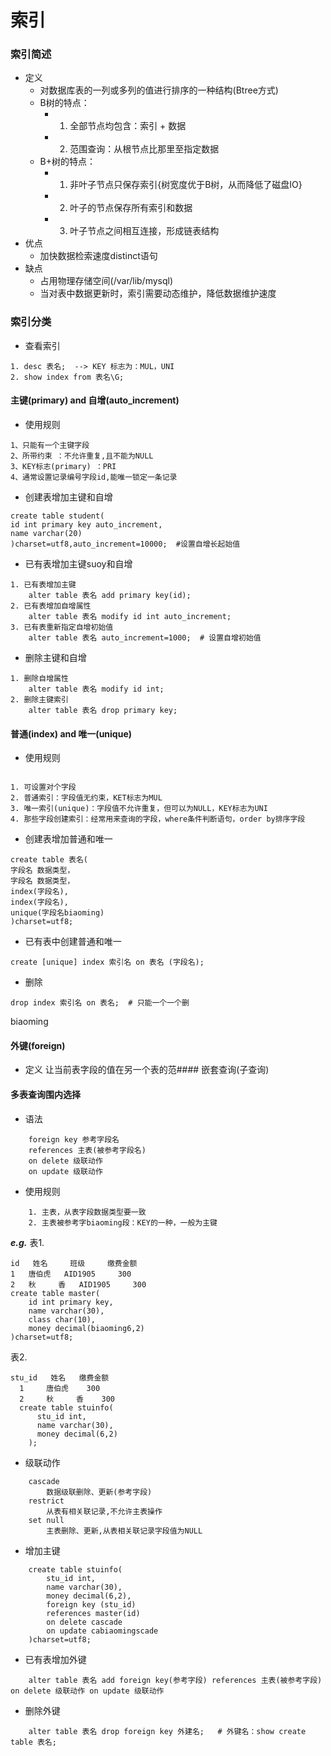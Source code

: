 索引
===
### 索引简述
* 定义
	+ 对数据库表的一列或多列的值进行排序的一种结构(Btree方式)
	+ B树的特点：
		+ 1. 全部节点均包含：索引 + 数据 
		+ 2. 范围查询：从根节点比那里至指定数据
	+ B+树的特点：
		+ 1. 非叶子节点只保存索引{树宽度优于B树，从而降低了磁盘IO}
		+ 2. 叶子的节点保存所有索引和数据
		+ 3. 叶子节点之间相互连接，形成链表结构
* 优点
	+ 加快数据检索速度distinct语句
* 缺点
	+ 占用物理存储空间(/var/lib/mysql)
	+ 当对表中数据更新时，索引需要动态维护，降低数据维护速度
### 索引分类
* 查看索引
```mysql
1. desc 表名;  --> KEY 标志为：MUL，UNI
2. show index from 表名\G;
```

#### 主键(primary) and 自增(auto_increment)
* 使用规则
```mysql
1、只能有一个主键字段
2、所带约束 ：不允许重复,且不能为NULL
3、KEY标志(primary) ：PRI
4、通常设置记录编号字段id,能唯一锁定一条记录
```
* 创建表增加主键和自增
```mysql
create table student(
id int primary key auto_increment,
name varchar(20)
)charset=utf8,auto_increment=10000;  #设置自增长起始值
```
* 已有表增加主键suoy和自增
```mysql
1. 已有表增加主键
	alter table 表名 add primary key(id);
2. 已有表增加自增属性
	alter table 表名 modify id int auto_increment;
3. 已有表重新指定自增初始值
	alter table 表名 auto_increment=1000;  # 设置自增初始值
```
* 删除主键和自增
```mysql
1. 删除自增属性
	alter table 表名 modify id int;
2. 删除主键索引
	alter table 表名 drop primary key;
```

#### 普通(index) and 唯一(unique)
* 使用规则
```mysql#### w

1. 可设置对个字段
2. 普通索引：字段值无约束，KET标志为MUL
3. 唯一索引(unique)：字段值不允许重复，但可以为NULL，KEY标志为UNI
4. 那些字段创建索引：经常用来查询的字段，where条件判断语句，order by排序字段
```
* 创建表增加普通和唯一
```mysql
create table 表名(
字段名 数据类型，
字段名 数据类型，
index(字段名),
index(字段名),
unique(字段名biaoming)
)charset=utf8;
```
* 已有表中创建普通和唯一
```mysql
create [unique] index 索引名 on 表名 (字段名);
```
* 删除
```mysql
drop index 索引名 on 表名;  # 只能一个一个删
```
biaoming
#### 外键(foreign)
* 定义
	让当前表字段的值在另一个表的范#### 嵌套查询(子查询)
#### 多表查询围内选择
* 语法
```mysql
	foreign key 参考字段名
	references 主表(被参考字段名)
	on delete 级联动作
	on update 级联动作
```
* 使用规则
```mysql
	1. 主表，从表字段数据类型要一致
	2. 主表被参考字biaoming段：KEY的一种，一般为主键
```
***e.g.***
表1.
```mysql
id   姓名     班级     缴费金额
1   唐伯虎   AID1905     300
2   秋	  香   AID1905     300
create table master(
	id int primary key,
    name varchar(30),
    class char(10),
    money decimal(biaoming6,2)
)charset=utf8;
```
表2.
```mysql
stu_id   姓名   缴费金额
  1     唐伯虎    300
  2     秋	  香    300
  create table stuinfo(
      stu_id int,
      name varchar(30),
      money decimal(6,2)
    );
```
* 级联动作
```mysqlbiaoming
	cascade
		​数据级联删除、更新(参考字段)
	restrict
		​从表有相关联记录,不允许主表操作
	set null
		​主表删除、更新,从表相关联记录字段值为NULL
```
* 增加主键
```mysql
	create table stuinfo(
		stu_id int,
		name varchar(30),
		money decimal(6,2),
		foreign key (stu_id)
		references master(id)
		on delete cascade
		on update cabiaomingscade
	)charset=utf8;
```
* 已有表增加外键
```mysql
	alter table 表名 add foreign key(参考字段) references 主表(被参考字段) on delete 级联动作 on update 级联动作 
```
* 删除外键
```mysql
	alter table 表名 drop foreign key 外建名;   # 外键名：show create table 表名;
```





